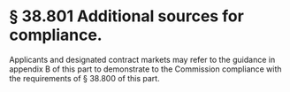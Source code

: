 # § 38.801   Additional sources for compliance.

Applicants and designated contract markets may refer to the guidance in appendix B of this part to demonstrate to the Commission compliance with the requirements of § 38.800 of this part.




